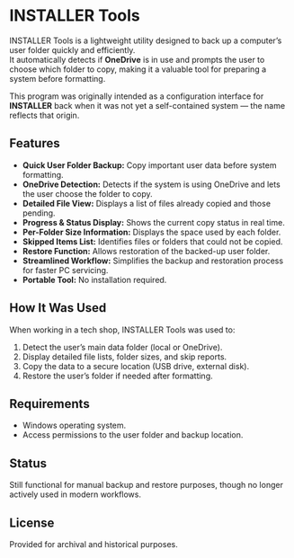 # INSTALLER Tools

INSTALLER Tools is a lightweight utility designed to back up a computer’s user folder quickly and efficiently.  
It automatically detects if **OneDrive** is in use and prompts the user to choose which folder to copy, making it a valuable tool for preparing a system before formatting.

This program was originally intended as a configuration interface for **INSTALLER** back when it was not yet a self-contained system — the name reflects that origin.

## Features

- **Quick User Folder Backup:** Copy important user data before system formatting.
- **OneDrive Detection:** Detects if the system is using OneDrive and lets the user choose the folder to copy.
- **Detailed File View:** Displays a list of files already copied and those pending.
- **Progress & Status Display:** Shows the current copy status in real time.
- **Per-Folder Size Information:** Displays the space used by each folder.
- **Skipped Items List:** Identifies files or folders that could not be copied.
- **Restore Function:** Allows restoration of the backed-up user folder.
- **Streamlined Workflow:** Simplifies the backup and restoration process for faster PC servicing.
- **Portable Tool:** No installation required.

## How It Was Used

When working in a tech shop, INSTALLER Tools was used to:
1. Detect the user’s main data folder (local or OneDrive).
2. Display detailed file lists, folder sizes, and skip reports.
3. Copy the data to a secure location (USB drive, external disk).
4. Restore the user’s folder if needed after formatting.

## Requirements

- Windows operating system.
- Access permissions to the user folder and backup location.

## Status

Still functional for manual backup and restore purposes, though no longer actively used in modern workflows.

## License

Provided for archival and historical purposes.
